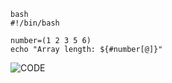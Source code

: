 ```
bash
#!/bin/bash

number=(1 2 3 5 6)
echo "Array length: ${#number[@]}"
```
![CODE](Linux_Lab/images/arra_access.png)
